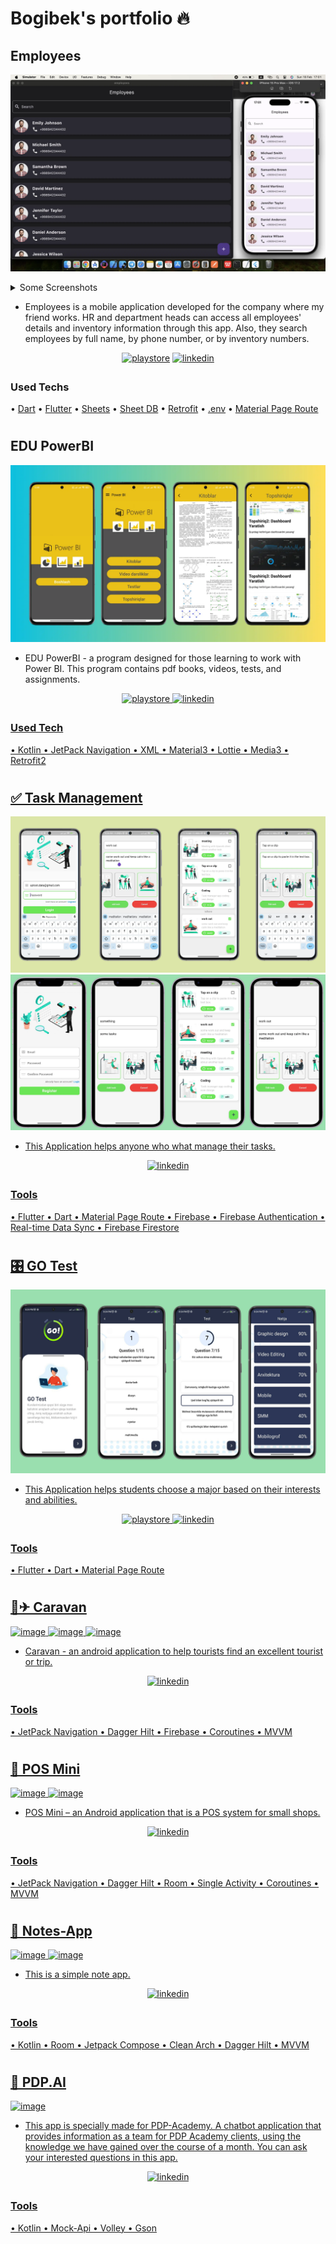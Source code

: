 # Bogibek's portfolio 🔥



## Employees

![image](https://github.com/BogibekDev/Portfolio/raw/main/screenshots/0_home.webp)


<details>
  <summary>Some Screenshots </summary>
  
  <img src="https://github.com/BogibekDev/Portfolio/raw/main/screenshots/0_home.webp" alt="image-description"/>
  <img src="https://github.com/BogibekDev/Portfolio/raw/main/screenshots/1_detail.webp" alt="image-description"/>
  <img src="https://github.com/BogibekDev/Portfolio/raw/main/screenshots/2_add.webp" alt="image-description"/>
</details>


- Employees is a mobile application developed for the company where my friend works. HR and department heads can access all employees' details and inventory information through this app. Also, they search employees by full name, by phone number, or by inventory numbers.


<div align="center">
 <a href="#" target="_blank"><img src=https://img.shields.io/badge/Google_Play-414141?style=for-the-badge&logo=google-play&logoColor=white alt=playstore style="margin-bottom: 5px;"/></a>
<a href="https://github.com/BogibekDev/App-for-Karantin" target="_blank"><img src=https://img.shields.io/badge/GitHub-100000?style=for-the-badge&logo=github&logoColor=white alt=linkedin style="margin-bottom: 5px;"/></a>
</div>

### Used Techs

• [Dart](https://dart.dev/)
• [Flutter](https://flutter.dev/)
• [Sheets](https://www.google.com/sheets/about/) 
• [Sheet DB](https://sheetdb.io/)
• [Retrofit](https://pub.dev/packages/retrofit)
• [.env](https://pub.dev/packages/flutter_dotenv)
• [Material Page Route](https://docs.flutter.dev/cookbook/navigation/navigation-basics)

#

## EDU PowerBI
![image](https://github.com/BogibekDev/Portfolio/raw/main/screenshots/010_powerBI.webp)


* EDU PowerBI - a program designed for those learning to work with Power BI. This program contains pdf books, videos, tests, and assignments.

<div align="center">
 <a href="#" target="_blank">
<img src=https://img.shields.io/badge/Google_Play-414141?style=for-the-badge&logo=google-play&logoColor=white alt=playstore style="margin-bottom: 5px;" />
<a href="https://github.com/BogibekDev/EduPowerBI" target="_blank">
<img src=https://img.shields.io/badge/GitHub-100000?style=for-the-badge&logo=github&logoColor=white alt=linkedin style="margin-bottom: 5px;" />
</div>

### Used Tech
• Kotlin
• JetPack Navigation
• XML
• Material3
• Lottie
• Media3
• Retrofit2

#

## ✅ Task Management

![image](https://github.com/BogibekDev/Portfolio/raw/main/screenshots/task.webp)
![image](https://github.com/BogibekDev/Portfolio/raw/main/screenshots/task_iphone.webp)

* This Application helps anyone who what manage their tasks.

<div align="center">
<a href="https://github.com/BogibekDev/Todo-App-Flutter" target="_blank">
<img src=https://img.shields.io/badge/GitHub-100000?style=for-the-badge&logo=github&logoColor=white alt=linkedin style="margin-bottom: 5px;" />


</div>

### Tools
• Flutter
• Dart
• Material Page Route
• Firebase
• Firebase Authentication
• Real-time Data Sync
• Firebase Firestore

#

## 🎛 GO Test

![image](https://github.com/BogibekDev/Portfolio/raw/main/screenshots/gotest.webp)

* This Application helps students choose a major based on their interests and abilities.

<div align="center">
  
<a href="https://play.google.com/store/apps/details?id=uz.wairerlab.go_test" target="_blank">
<img src=https://img.shields.io/badge/Google_Play-414141?style=for-the-badge&logo=google-play&logoColor=white alt=playstore style="margin-bottom: 5px;" />
<a href="https://github.com/BogibekDev/GO-Test" target="_blank">
<img src=https://img.shields.io/badge/GitHub-100000?style=for-the-badge&logo=github&logoColor=white alt=linkedin style="margin-bottom: 5px;" />

</div>

### Tools
• Flutter
• Dart
• Material Page Route

#

## 🧳✈ Caravan

![image](https://user-images.githubusercontent.com/94156864/183857808-850148e7-5982-401c-aacd-5b61f2907cb1.png)
![image](https://user-images.githubusercontent.com/94156864/183857856-6701b676-a51f-48e3-a758-0be97f3621e3.png)
![image](https://user-images.githubusercontent.com/94156864/183857864-41057f4a-672b-440d-8837-87bf05cfd6f2.png)

* Caravan - an android application to help tourists find an excellent tourist or trip.

<div align="center">
<a href="https://github.com/khurshid88/caravan-android" target="_blank">
<img src=https://img.shields.io/badge/GitHub-100000?style=for-the-badge&logo=github&logoColor=white alt=linkedin style="margin-bottom: 5px;" />
</div>

### Tools
• JetPack Navigation
• Dagger Hilt
• Firebase
• Coroutines
• MVVM

#

## 🛒 POS Mini

![image](https://raw.github.com/bogibekdev/POS-mini/master/first.png)
![image](https://raw.github.com/bogibekdev/POS-mini/master/second.png)

* POS Mini – an Android application that is a POS system for small shops.

<div align="center">
<a href="https://github.com/BogibekDev/POS-mini" target="_blank">
<img src=https://img.shields.io/badge/GitHub-100000?style=for-the-badge&logo=github&logoColor=white alt=linkedin style="margin-bottom: 5px;" />
</div>

### Tools
• JetPack Navigation
• Dagger Hilt
• Room
• Single Activity
• Coroutines
• MVVM

#

## 📝 Notes-App

![image](https://raw.github.com/bogibekdev/Notes-App/master/first_screens.png)
![image](https://raw.github.com/bogibekdev/Notes-App/master/second_screen.png)

* This is a simple note app.

<div align="center">
<a href="https://github.com/BogibekDev/Notes-App" target="_blank">
<img src=https://img.shields.io/badge/GitHub-100000?style=for-the-badge&logo=github&logoColor=white alt=linkedin style="margin-bottom: 5px;" />
</div>

### Tools
• Kotlin
• Room
• Jetpack Compose
• Clean Arch
• Dagger Hilt
• MVVM

#

## 🤖 PDP.AI

![image](https://raw.github.com/bogibekdev/PDP.AI/master/first.png)

* This app is specially made for PDP-Academy. A chatbot application that provides information as a team for PDP Academy clients, using the knowledge we have gained over the course of a month. You can ask your interested questions in this app.

<div align="center">
<a href="https://github.com/BogibekDev/PDP.AI" target="_blank">
<img src=https://img.shields.io/badge/GitHub-100000?style=for-the-badge&logo=github&logoColor=white alt=linkedin style="margin-bottom: 5px;" />
</div>

### Tools
• Kotlin
• Mock-Api
• Volley
• Gson
